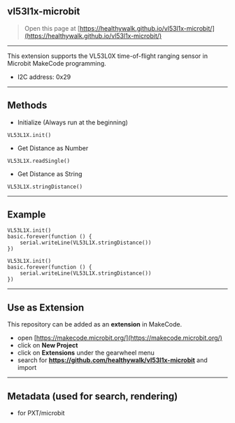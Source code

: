 ## vl53l1x-microbit

> Open this page at [https://healthywalk.github.io/vl53l1x-microbit/](https://healthywalk.github.io/vl53l1x-microbit/)

---
This extension supports the VL53L0X time-of-flight ranging sensor in Microbit MakeCode programming.
* I2C address: 0x29

---
## Methods
* Initialize    (Always run at the beginning)
```
VL53L1X.init()
```

* Get Distance as Number
```
VL53L1X.readSingle()
```

* Get Distance as String
```
VL53L1X.stringDistance()
```

---
## Example
```blocks
VL53L1X.init()
basic.forever(function () {
    serial.writeLine(VL53L1X.stringDistance())
})
```
```
VL53L1X.init()
basic.forever(function () {
    serial.writeLine(VL53L1X.stringDistance())
})
```
---
## Use as Extension

This repository can be added as an **extension** in MakeCode.

* open [https://makecode.microbit.org/](https://makecode.microbit.org/)
* click on **New Project**
* click on **Extensions** under the gearwheel menu
* search for **https://github.com/healthywalk/vl53l1x-microbit** and import


---
## Metadata (used for search, rendering)

* for PXT/microbit
<script src="https://makecode.com/gh-pages-embed.js"></script><script>makeCodeRender("{{ site.makecode.home_url }}", "{{ site.github.owner_name }}/{{ site.github.repository_name }}");</script>
